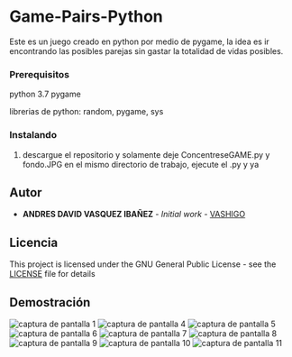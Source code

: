 # Game-Pairs-Python


Este es un juego creado en python por medio de pygame, la idea es ir encontrando las posibles parejas sin gastar la totalidad de vidas posibles.


### Prerequisitos

python 3.7
pygame

librerias de python: random, pygame, sys


### Instalando

1. descargue el repositorio y solamente deje ConcentreseGAME.py y fondo.JPG en el mismo directorio de trabajo, ejecute el .py y ya


## Autor

* **ANDRES DAVID VASQUEZ IBAÑEZ** - *Initial work* - [VASHIGO](https://github.com/vashigo)


## Licencia

This project is licensed under the GNU General Public License - see the [LICENSE](LICENSE) file for details

## Demostración

![captura de pantalla 1](https://user-images.githubusercontent.com/26507566/50261430-8758ac00-03da-11e9-96c8-a12d2579630b.png)
![captura de pantalla 4](https://user-images.githubusercontent.com/26507566/50261431-8758ac00-03da-11e9-87ea-add9d72e1c93.png)
![captura de pantalla 5](https://user-images.githubusercontent.com/26507566/50261432-8758ac00-03da-11e9-9192-6147eee885be.png)
![captura de pantalla 6](https://user-images.githubusercontent.com/26507566/50261433-8758ac00-03da-11e9-86ac-c6d067b1bb83.png)
![captura de pantalla 7](https://user-images.githubusercontent.com/26507566/50261434-87f14280-03da-11e9-9e50-27c6947fd17b.png)
![captura de pantalla 8](https://user-images.githubusercontent.com/26507566/50261435-87f14280-03da-11e9-97a1-cc1fa1238c42.png)
![captura de pantalla 9](https://user-images.githubusercontent.com/26507566/50261436-87f14280-03da-11e9-94f4-7903f336bd66.png)
![captura de pantalla 10](https://user-images.githubusercontent.com/26507566/50261437-87f14280-03da-11e9-9986-39e88a206ccf.png)
![captura de pantalla 11](https://user-images.githubusercontent.com/26507566/50261438-87f14280-03da-11e9-8d66-eb6c9e62ad7b.png)


